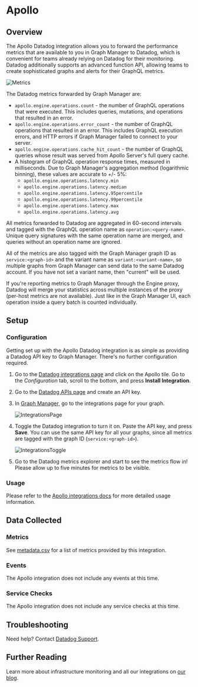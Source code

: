 # Apollo

## Overview

The Apollo Datadog integration allows you to forward the performance metrics that are available to you in Graph Manager to Datadog, which is convenient for teams already relying on Datadog for their monitoring. Datadog additionally supports an advanced function API, allowing teams to create sophisticated graphs and alerts for their GraphQL metrics.

![Metrics][1]

The Datadog metrics forwarded by Graph Manager are:

* `apollo.engine.operations.count` - the number of GraphQL operations that were executed. This includes queries, mutations, and operations that resulted in an error.
* `apollo.engine.operations.error_count` - the number of GraphQL operations that resulted in an error. This includes GraphQL execution errors, and HTTP errors if Graph Manager failed to connect to your server.
* `apollo.engine.operations.cache_hit_count` - the number of GraphQL queries whose result was served from Apollo Server's full query cache.
* A histogram of GraphQL operation response times, measured in milliseconds. Due to Graph Manager's aggregation method (logarithmic binning), these values are accurate to +/- 5%:
  * `apollo.engine.operations.latency.min`
  * `apollo.engine.operations.latency.median`
  * `apollo.engine.operations.latency.95percentile`
  * `apollo.engine.operations.latency.99percentile`
  * `apollo.engine.operations.latency.max`
  * `apollo.engine.operations.latency.avg`

All metrics forwarded to Datadog are aggregated in 60-second intervals and tagged with the GraphQL operation name as `operation:<query-name>`. Unique query signatures with the same operation name are merged, and queries without an operation name are ignored.

All of the metrics are also tagged with the Graph Manager graph ID as `service:<graph-id>` and the variant name as `variant:<variant-name>`, so multiple graphs from Graph Manager can send data to the same Datadog account. If you have not set a variant name, then "current" will be used.

If you're reporting metrics to Graph Manager through the Engine proxy, Datadog will merge your statistics across multiple instances of the proxy (per-host metrics are not available). Just like in the Graph Manager UI, each operation inside a query batch is counted individually.

## Setup

### Configuration

Getting set up with the Apollo Datadog integration is as simple as providing a Datadog API key to Graph Manager. There's no further configuration required.

1. Go to the [Datadog integrations page][2] and click on the Apollo tile. Go to the _Configuration_ tab, scroll to the bottom, and press **Install Integration**.

2. Go to the [Datadog APIs page][3] and create an API key.

3. In [Graph Manager][4], go to the integrations page for your graph.

    ![IntegrationsPage][5]

4. Toggle the Datadog integration to turn it on. Paste the API key, and press **Save**. You can use the same API key for all your graphs, since all metrics are tagged with the graph ID (`service:<graph-id>`).

    ![IntegrationsToggle][6]

5. Go to the Datadog metrics explorer and start to see the metrics flow in! Please allow up to five minutes for metrics to be visible.

### Usage

Please refer to the [Apollo integrations docs][7] for more detailed usage information.

## Data Collected

### Metrics

See [metadata.csv][8] for a list of metrics provided by this integration.

### Events

The Apollo integration does not include any events at this time.

### Service Checks

The Apollo integration does not include any service checks at this time.

## Troubleshooting

Need help? Contact [Datadog Support][9].

## Further Reading

Learn more about infrastructure monitoring and all our integrations on [our blog][10].

[1]: https://raw.githubusercontent.com/DataDog/integrations-extras/master/apollo/images/metrics.png
[2]: https://app.datadoghq.com/account/settings
[3]: https://app.datadoghq.com/account/settings#api
[4]: https://www.apollographql.com/docs/graph-manager/#viewing-graph-information
[5]: https://raw.githubusercontent.com/DataDog/integrations-extras/master/apollo/images/settings-link.png
[6]: https://raw.githubusercontent.com/DataDog/integrations-extras/master/apollo/images/settings-toggle.png
[7]: https://www.apollographql.com/docs/graph-manager/integrations/
[8]: https://github.com/DataDog/integrations-extras/blob/master/apollo/metadata.csv
[9]: https://docs.datadoghq.com/help
[10]: https://www.datadoghq.com/blog
